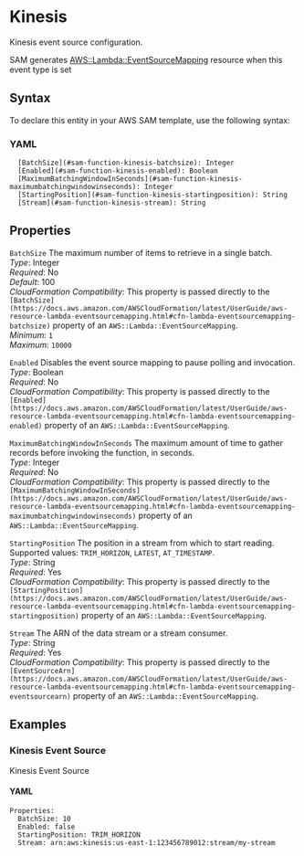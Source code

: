 # Kinesis<a name="sam-property-function-kinesis"></a>

Kinesis event source configuration\.

SAM generates [AWS::Lambda::EventSourceMapping](https://docs.aws.amazon.com/AWSCloudFormation/latest/UserGuide/aws-resource-lambda-eventsourcemapping.html) resource when this event type is set

## Syntax<a name="sam-property-function-kinesis-syntax"></a>

To declare this entity in your AWS SAM template, use the following syntax:

### YAML<a name="sam-property-function-kinesis-syntax.yaml"></a>

```
  [BatchSize](#sam-function-kinesis-batchsize): Integer
  [Enabled](#sam-function-kinesis-enabled): Boolean
  [MaximumBatchingWindowInSeconds](#sam-function-kinesis-maximumbatchingwindowinseconds): Integer
  [StartingPosition](#sam-function-kinesis-startingposition): String
  [Stream](#sam-function-kinesis-stream): String
```

## Properties<a name="sam-property-function-kinesis-properties"></a>

 `BatchSize`   <a name="sam-function-kinesis-batchsize"></a>
The maximum number of items to retrieve in a single batch\.  
*Type*: Integer  
*Required*: No  
*Default*: 100  
*CloudFormation Compatibility*: This property is passed directly to the `[BatchSize](https://docs.aws.amazon.com/AWSCloudFormation/latest/UserGuide/aws-resource-lambda-eventsourcemapping.html#cfn-lambda-eventsourcemapping-batchsize)` property of an `AWS::Lambda::EventSourceMapping`\.  
*Minimum*: `1`  
*Maximum*: `10000`

 `Enabled`   <a name="sam-function-kinesis-enabled"></a>
Disables the event source mapping to pause polling and invocation\.  
*Type*: Boolean  
*Required*: No  
*CloudFormation Compatibility*: This property is passed directly to the `[Enabled](https://docs.aws.amazon.com/AWSCloudFormation/latest/UserGuide/aws-resource-lambda-eventsourcemapping.html#cfn-lambda-eventsourcemapping-enabled)` property of an `AWS::Lambda::EventSourceMapping`\.

 `MaximumBatchingWindowInSeconds`   <a name="sam-function-kinesis-maximumbatchingwindowinseconds"></a>
The maximum amount of time to gather records before invoking the function, in seconds\.  
*Type*: Integer  
*Required*: No  
*CloudFormation Compatibility*: This property is passed directly to the `[MaximumBatchingWindowInSeconds](https://docs.aws.amazon.com/AWSCloudFormation/latest/UserGuide/aws-resource-lambda-eventsourcemapping.html#cfn-lambda-eventsourcemapping-maximumbatchingwindowinseconds)` property of an `AWS::Lambda::EventSourceMapping`\.

 `StartingPosition`   <a name="sam-function-kinesis-startingposition"></a>
The position in a stream from which to start reading\.  
Supported values: `TRIM_HORIZON`, `LATEST`, `AT_TIMESTAMP`\.  
*Type*: String  
*Required*: Yes  
*CloudFormation Compatibility*: This property is passed directly to the `[StartingPosition](https://docs.aws.amazon.com/AWSCloudFormation/latest/UserGuide/aws-resource-lambda-eventsourcemapping.html#cfn-lambda-eventsourcemapping-startingposition)` property of an `AWS::Lambda::EventSourceMapping`\.

 `Stream`   <a name="sam-function-kinesis-stream"></a>
The ARN of the data stream or a stream consumer\.  
*Type*: String  
*Required*: Yes  
*CloudFormation Compatibility*: This property is passed directly to the `[EventSourceArn](https://docs.aws.amazon.com/AWSCloudFormation/latest/UserGuide/aws-resource-lambda-eventsourcemapping.html#cfn-lambda-eventsourcemapping-eventsourcearn)` property of an `AWS::Lambda::EventSourceMapping`\.

## Examples<a name="sam-property-function-kinesis--examples"></a>

### Kinesis Event Source<a name="sam-property-function-kinesis--examples--kinesis-event-source"></a>

Kinesis Event Source

#### YAML<a name="sam-property-function-kinesis--examples--kinesis-event-source--yaml"></a>

```
Properties:
  BatchSize: 10
  Enabled: false
  StartingPosition: TRIM_HORIZON
  Stream: arn:aws:kinesis:us-east-1:123456789012:stream/my-stream
```